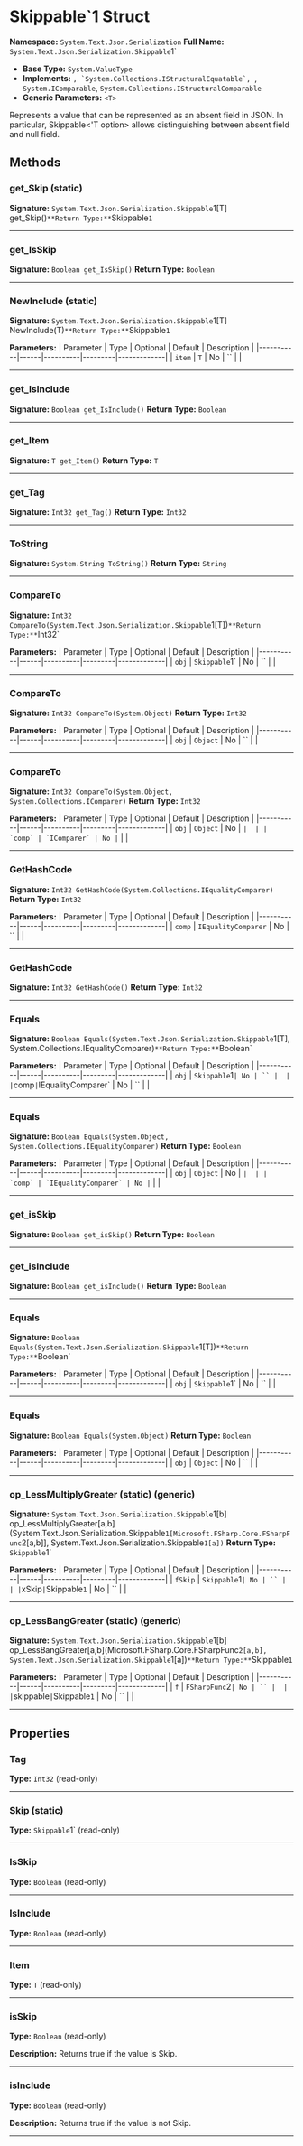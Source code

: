 # Skippable`1 Struct

**Namespace:** `System.Text.Json.Serialization`
**Full Name:** `System.Text.Json.Serialization.Skippable`1`
- **Base Type:** `System.ValueType`
- **Implements:** ``, `System.Collections.IStructuralEquatable`, ``, `System.IComparable`, `System.Collections.IStructuralComparable`
- **Generic Parameters:** `<T>`

Represents a value that can be represented as an absent field in JSON.
 In particular, Skippable<'T option> allows distinguishing between absent field and null field.

## Methods

### get_Skip (static)

**Signature:** `System.Text.Json.Serialization.Skippable`1[T] get_Skip()`
**Return Type:** `Skippable`1`

---

### get_IsSkip

**Signature:** `Boolean get_IsSkip()`
**Return Type:** `Boolean`

---

### NewInclude (static)

**Signature:** `System.Text.Json.Serialization.Skippable`1[T] NewInclude(T)`
**Return Type:** `Skippable`1`

**Parameters:**
| Parameter | Type | Optional | Default | Description |
|-----------|------|----------|---------|-------------|
| `item` | `T` | No | `` |  |

---

### get_IsInclude

**Signature:** `Boolean get_IsInclude()`
**Return Type:** `Boolean`

---

### get_Item

**Signature:** `T get_Item()`
**Return Type:** `T`

---

### get_Tag

**Signature:** `Int32 get_Tag()`
**Return Type:** `Int32`

---

### ToString

**Signature:** `System.String ToString()`
**Return Type:** `String`

---

### CompareTo

**Signature:** `Int32 CompareTo(System.Text.Json.Serialization.Skippable`1[T])`
**Return Type:** `Int32`

**Parameters:**
| Parameter | Type | Optional | Default | Description |
|-----------|------|----------|---------|-------------|
| `obj` | `Skippable`1` | No | `` |  |

---

### CompareTo

**Signature:** `Int32 CompareTo(System.Object)`
**Return Type:** `Int32`

**Parameters:**
| Parameter | Type | Optional | Default | Description |
|-----------|------|----------|---------|-------------|
| `obj` | `Object` | No | `` |  |

---

### CompareTo

**Signature:** `Int32 CompareTo(System.Object, System.Collections.IComparer)`
**Return Type:** `Int32`

**Parameters:**
| Parameter | Type | Optional | Default | Description |
|-----------|------|----------|---------|-------------|
| `obj` | `Object` | No | `` |  |
| `comp` | `IComparer` | No | `` |  |

---

### GetHashCode

**Signature:** `Int32 GetHashCode(System.Collections.IEqualityComparer)`
**Return Type:** `Int32`

**Parameters:**
| Parameter | Type | Optional | Default | Description |
|-----------|------|----------|---------|-------------|
| `comp` | `IEqualityComparer` | No | `` |  |

---

### GetHashCode

**Signature:** `Int32 GetHashCode()`
**Return Type:** `Int32`

---

### Equals

**Signature:** `Boolean Equals(System.Text.Json.Serialization.Skippable`1[T], System.Collections.IEqualityComparer)`
**Return Type:** `Boolean`

**Parameters:**
| Parameter | Type | Optional | Default | Description |
|-----------|------|----------|---------|-------------|
| `obj` | `Skippable`1` | No | `` |  |
| `comp` | `IEqualityComparer` | No | `` |  |

---

### Equals

**Signature:** `Boolean Equals(System.Object, System.Collections.IEqualityComparer)`
**Return Type:** `Boolean`

**Parameters:**
| Parameter | Type | Optional | Default | Description |
|-----------|------|----------|---------|-------------|
| `obj` | `Object` | No | `` |  |
| `comp` | `IEqualityComparer` | No | `` |  |

---

### get_isSkip

**Signature:** `Boolean get_isSkip()`
**Return Type:** `Boolean`

---

### get_isInclude

**Signature:** `Boolean get_isInclude()`
**Return Type:** `Boolean`

---

### Equals

**Signature:** `Boolean Equals(System.Text.Json.Serialization.Skippable`1[T])`
**Return Type:** `Boolean`

**Parameters:**
| Parameter | Type | Optional | Default | Description |
|-----------|------|----------|---------|-------------|
| `obj` | `Skippable`1` | No | `` |  |

---

### Equals

**Signature:** `Boolean Equals(System.Object)`
**Return Type:** `Boolean`

**Parameters:**
| Parameter | Type | Optional | Default | Description |
|-----------|------|----------|---------|-------------|
| `obj` | `Object` | No | `` |  |

---

### op_LessMultiplyGreater (static) (generic)

**Signature:** `System.Text.Json.Serialization.Skippable`1[b] op_LessMultiplyGreater[a,b](System.Text.Json.Serialization.Skippable`1[Microsoft.FSharp.Core.FSharpFunc`2[a,b]], System.Text.Json.Serialization.Skippable`1[a])`
**Return Type:** `Skippable`1`

**Parameters:**
| Parameter | Type | Optional | Default | Description |
|-----------|------|----------|---------|-------------|
| `fSkip` | `Skippable`1` | No | `` |  |
| `xSkip` | `Skippable`1` | No | `` |  |

---

### op_LessBangGreater (static) (generic)

**Signature:** `System.Text.Json.Serialization.Skippable`1[b] op_LessBangGreater[a,b](Microsoft.FSharp.Core.FSharpFunc`2[a,b], System.Text.Json.Serialization.Skippable`1[a])`
**Return Type:** `Skippable`1`

**Parameters:**
| Parameter | Type | Optional | Default | Description |
|-----------|------|----------|---------|-------------|
| `f` | `FSharpFunc`2` | No | `` |  |
| `skippable` | `Skippable`1` | No | `` |  |

---

## Properties

### Tag

**Type:** `Int32` (read-only)

---

### Skip (static)

**Type:** `Skippable`1` (read-only)

---

### IsSkip

**Type:** `Boolean` (read-only)

---

### IsInclude

**Type:** `Boolean` (read-only)

---

### Item

**Type:** `T` (read-only)

---

### isSkip

**Type:** `Boolean` (read-only)

**Description:** Returns true if the value is Skip.

---

### isInclude

**Type:** `Boolean` (read-only)

**Description:** Returns true if the value is not Skip.

---